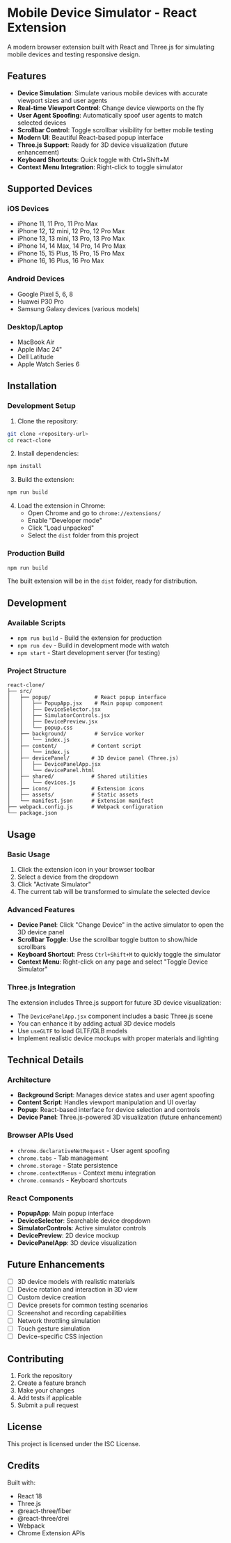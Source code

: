 # Mobile Device Simulator - React Extension

A modern browser extension built with React and Three.js for simulating mobile devices and testing responsive design.

## Features

- **Device Simulation**: Simulate various mobile devices with accurate viewport sizes and user agents
- **Real-time Viewport Control**: Change device viewports on the fly
- **User Agent Spoofing**: Automatically spoof user agents to match selected devices
- **Scrollbar Control**: Toggle scrollbar visibility for better mobile testing
- **Modern UI**: Beautiful React-based popup interface
- **Three.js Support**: Ready for 3D device visualization (future enhancement)
- **Keyboard Shortcuts**: Quick toggle with Ctrl+Shift+M
- **Context Menu Integration**: Right-click to toggle simulator

## Supported Devices

### iOS Devices

- iPhone 11, 11 Pro, 11 Pro Max
- iPhone 12, 12 mini, 12 Pro, 12 Pro Max
- iPhone 13, 13 mini, 13 Pro, 13 Pro Max
- iPhone 14, 14 Max, 14 Pro, 14 Pro Max
- iPhone 15, 15 Plus, 15 Pro, 15 Pro Max
- iPhone 16, 16 Plus, 16 Pro Max

### Android Devices

- Google Pixel 5, 6, 8
- Huawei P30 Pro
- Samsung Galaxy devices (various models)

### Desktop/Laptop

- MacBook Air
- Apple iMac 24"
- Dell Latitude
- Apple Watch Series 6

## Installation

### Development Setup

1. Clone the repository:

```bash
git clone <repository-url>
cd react-clone
```

2. Install dependencies:

```bash
npm install
```

3. Build the extension:

```bash
npm run build
```

4. Load the extension in Chrome:
   - Open Chrome and go to `chrome://extensions/`
   - Enable "Developer mode"
   - Click "Load unpacked"
   - Select the `dist` folder from this project

### Production Build

```bash
npm run build
```

The built extension will be in the `dist` folder, ready for distribution.

## Development

### Available Scripts

- `npm run build` - Build the extension for production
- `npm run dev` - Build in development mode with watch
- `npm start` - Start development server (for testing)

### Project Structure

```
react-clone/
├── src/
│   ├── popup/              # React popup interface
│   │   ├── PopupApp.jsx    # Main popup component
│   │   ├── DeviceSelector.jsx
│   │   ├── SimulatorControls.jsx
│   │   ├── DevicePreview.jsx
│   │   └── popup.css
│   ├── background/         # Service worker
│   │   └── index.js
│   ├── content/           # Content script
│   │   └── index.js
│   ├── devicePanel/       # 3D device panel (Three.js)
│   │   ├── DevicePanelApp.jsx
│   │   └── devicePanel.html
│   ├── shared/            # Shared utilities
│   │   └── devices.js
│   ├── icons/             # Extension icons
│   ├── assets/            # Static assets
│   └── manifest.json      # Extension manifest
├── webpack.config.js      # Webpack configuration
└── package.json
```

## Usage

### Basic Usage

1. Click the extension icon in your browser toolbar
2. Select a device from the dropdown
3. Click "Activate Simulator"
4. The current tab will be transformed to simulate the selected device

### Advanced Features

- **Device Panel**: Click "Change Device" in the active simulator to open the 3D device panel
- **Scrollbar Toggle**: Use the scrollbar toggle button to show/hide scrollbars
- **Keyboard Shortcut**: Press `Ctrl+Shift+M` to quickly toggle the simulator
- **Context Menu**: Right-click on any page and select "Toggle Device Simulator"

### Three.js Integration

The extension includes Three.js support for future 3D device visualization:

- The `DevicePanelApp.jsx` component includes a basic Three.js scene
- You can enhance it by adding actual 3D device models
- Use `useGLTF` to load GLTF/GLB models
- Implement realistic device mockups with proper materials and lighting

## Technical Details

### Architecture

- **Background Script**: Manages device states and user agent spoofing
- **Content Script**: Handles viewport manipulation and UI overlay
- **Popup**: React-based interface for device selection and controls
- **Device Panel**: Three.js-powered 3D visualization (future enhancement)

### Browser APIs Used

- `chrome.declarativeNetRequest` - User agent spoofing
- `chrome.tabs` - Tab management
- `chrome.storage` - State persistence
- `chrome.contextMenus` - Context menu integration
- `chrome.commands` - Keyboard shortcuts

### React Components

- **PopupApp**: Main popup interface
- **DeviceSelector**: Searchable device dropdown
- **SimulatorControls**: Active simulator controls
- **DevicePreview**: 2D device mockup
- **DevicePanelApp**: 3D device visualization

## Future Enhancements

- [ ] 3D device models with realistic materials
- [ ] Device rotation and interaction in 3D view
- [ ] Custom device creation
- [ ] Device presets for common testing scenarios
- [ ] Screenshot and recording capabilities
- [ ] Network throttling simulation
- [ ] Touch gesture simulation
- [ ] Device-specific CSS injection

## Contributing

1. Fork the repository
2. Create a feature branch
3. Make your changes
4. Add tests if applicable
5. Submit a pull request

## License

This project is licensed under the ISC License.

## Credits

Built with:

- React 18
- Three.js
- @react-three/fiber
- @react-three/drei
- Webpack
- Chrome Extension APIs
